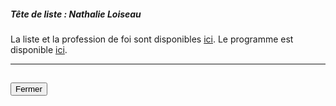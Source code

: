 ##### Tête de liste : Nathalie Loiseau

La liste et la profession de foi sont disponibles [ici](https://programme-candidats.interieur.gouv.fr/elections/1/listes/5). Le programme est disponible [ici](https://eu-renaissance.org/fr/notre-projet).

<hr>
<h2><button class="btn btn-default btn-sm" onclick="lremclose()">Fermer</button></h2>